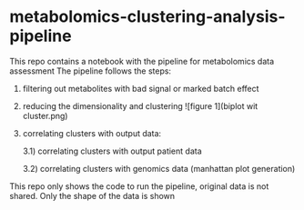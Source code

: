 # metabolomics-clustering-analysis-pipeline

This repo contains a notebook with the pipeline for metabolomics data assessment
The pipeline follows the steps:
1) filtering out metabolites with bad signal or marked batch effect
2) reducing the dimensionality and clustering
![figure 1](biplot wit cluster.png)
3) correlating clusters with output data:
   
      3.1)  correlating clusters with output patient data


      3.2)  correlating clusters with genomics data (manhattan plot generation)


This repo only shows the code to run the pipeline, original data is not shared. Only the shape of the data is shown 
